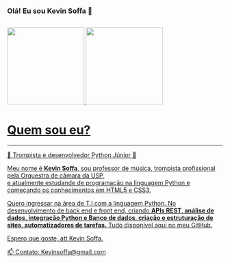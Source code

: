### Olá! Eu sou Kevin Soffa 👋

##
##

<div>
  <a href="https://github.com/KevinSoffa">
  <img height="180em" src="https://github-readme-stats.vercel.app/api?username=KevinSoffa&show_icons=true&theme=dark&include_all_commits=true&count_private=true"/>
  <img height="180em" src="https://github-readme-stats.vercel.app/api/top-langs/?username=KevinSoffa&layout=compact&langs_count=7&theme=dark"/>
</div>
  
<body>
    <h1>Quem sou eu?</h1>
    <hr>
    <p>&#x1F4EF <ins>Trompista e desenvolvedor Python Júnior</ins>  &#x1F40D</p>
    <p>Meu nome é <strong>Kevin Soffa</strong>, sou professor de música, trompista profissional pela Orquestra de câmara da USP, <br> e atualmente estudande de programação na         linguagem Python e começando os conhecimentos em HTML5 e CSS3.  </p>
    <p>Quero ingressar na área de T.I com a linguagem Python. No desenvolvimento de back end e front end, criando <strong>APIs REST, análise de dados, integração Python e Banco de     dados, criação e estruturação de sites, automatizadores de tarefas.</strong> Tudo disponível aqui no meu GitHub. </p>
    <p>Espero que goste, att Kevin Soffa. </p> 
  </body>
  📫 Contato: Kevinsoffa@gmail.com
 

